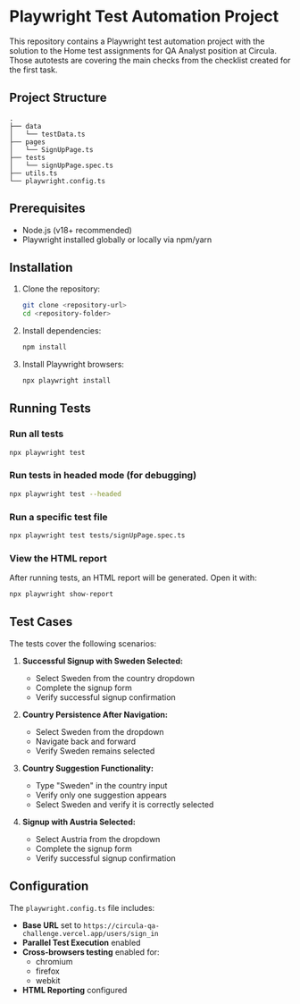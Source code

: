 # Playwright Test Automation Project

This repository contains a Playwright test automation project with the solution to the Home test assignments for QA Analyst position at Circula. Those autotests are covering the main checks from the checklist created for the first task.

## Project Structure

```
.
├── data
│   └── testData.ts
├── pages
│   └── SignUpPage.ts
├── tests
│   └── signUpPage.spec.ts
├── utils.ts
└── playwright.config.ts
```

## Prerequisites

- Node.js (v18+ recommended)
- Playwright installed globally or locally via npm/yarn

## Installation

1. Clone the repository:

   ```sh
   git clone <repository-url>
   cd <repository-folder>
   ```

2. Install dependencies:

   ```sh
   npm install
   ```

3. Install Playwright browsers:

   ```sh
   npx playwright install
   ```

## Running Tests

### Run all tests

```sh
npx playwright test
```

### Run tests in headed mode (for debugging)

```sh
npx playwright test --headed
```

### Run a specific test file

```sh
npx playwright test tests/signUpPage.spec.ts
```

### View the HTML report

After running tests, an HTML report will be generated. Open it with:

```sh
npx playwright show-report
```

## Test Cases

The tests cover the following scenarios:

1. **Successful Signup with Sweden Selected:**
   - Select Sweden from the country dropdown
   - Complete the signup form
   - Verify successful signup confirmation

2. **Country Persistence After Navigation:**
   - Select Sweden from the dropdown
   - Navigate back and forward
   - Verify Sweden remains selected

3. **Country Suggestion Functionality:**
   - Type "Sweden" in the country input
   - Verify only one suggestion appears
   - Select Sweden and verify it is correctly selected

4. **Signup with Austria Selected:**
   - Select Austria from the dropdown
   - Complete the signup form
   - Verify successful signup confirmation

## Configuration

The `playwright.config.ts` file includes:
- **Base URL** set to `https://circula-qa-challenge.vercel.app/users/sign_in`
- **Parallel Test Execution** enabled
- **Cross-browsers testing** enabled for:
     - chromium
     - firefox
     - webkit
- **HTML Reporting** configured
